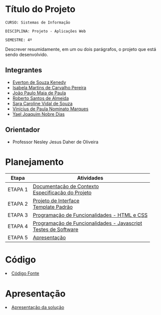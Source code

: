 # Título do Projeto

`CURSO: Sistemas de Informação`

`DISCIPLINA: Projeto - Aplicações Web`

`SEMESTRE: 4º`

Descrever resumidamente, em um ou dois parágrafos, o projeto que está sendo desenvolvido.

## Integrantes

* [Everton de Souza Kenedy](https://github.com/evertondskk)
* [Isabela Martins de Carvalho Pereira](https://github.com/isabelamartinez)
* [João Paulo Maia de Paula](https://github.com/JPMaiadeP)
* [Roberto Santos de Almeida](https://github.com/b3tones)
* [Sara Caroline Vidal de Souza](https://github.com/Saracvidal)
* [Vinícius de Paula Nominato Marques](https://github.com/viniciusnominato)
* [Yael Joaquim Nobre Dias](https://github.com/YaelNobre)

## Orientador

* Professor Nesley Jesus Daher de Oliveira

# Planejamento

| Etapa         | Atividades |
|  :----:   | ----------- |
| ETAPA 1         |[Documentação de Contexto](docs/context.md) <br> [Especificação do Projeto](docs/especification.md) |
| ETAPA 2         |[Projeto de Interface](docs/interface.md) <br> [Template Padrão](docs/template.md) |
| ETAPA 3         |[Programação de Funcionalidades - HTML e CSS](docs/development.md) |
| ETAPA 4        |[Programação de Funcionalidades - Javascript](docs/development.md) <br> [Testes de Software ](docs/tests.md) |
| ETAPA 5         | [Apresentação](presentation/README.md) |

# Código

<li><a href="src/README.md"> Código Fonte</a></li>

# Apresentação

<li><a href="presentation/README.md"> Apresentação da solução</a></li>
